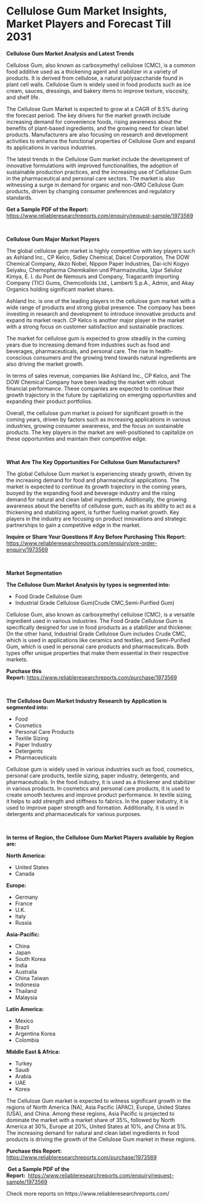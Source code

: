 <p><h1>Cellulose Gum Market Insights, Market Players and Forecast Till 2031</h1></p><p><strong>Cellulose Gum Market Analysis and Latest Trends</strong></p>
<p><p>Cellulose Gum, also known as carboxymethyl cellulose (CMC), is a common food additive used as a thickening agent and stabilizer in a variety of products. It is derived from cellulose, a natural polysaccharide found in plant cell walls. Cellulose Gum is widely used in food products such as ice cream, sauces, dressings, and bakery items to improve texture, viscosity, and shelf life.</p><p>The Cellulose Gum Market is expected to grow at a CAGR of 8.5% during the forecast period. The key drivers for the market growth include increasing demand for convenience foods, rising awareness about the benefits of plant-based ingredients, and the growing need for clean label products. Manufacturers are also focusing on research and development activities to enhance the functional properties of Cellulose Gum and expand its applications in various industries.</p><p>The latest trends in the Cellulose Gum market include the development of innovative formulations with improved functionalities, the adoption of sustainable production practices, and the increasing use of Cellulose Gum in the pharmaceutical and personal care sectors. The market is also witnessing a surge in demand for organic and non-GMO Cellulose Gum products, driven by changing consumer preferences and regulatory standards.</p></p>
<p><strong>Get a Sample PDF of the Report:&nbsp;</strong> <a href="https://www.reliableresearchreports.com/enquiry/request-sample/1973569">https://www.reliableresearchreports.com/enquiry/request-sample/1973569</a></p>
<p>&nbsp;</p>
<p><strong>Cellulose Gum Major Market Players</strong></p>
<p><p>The global cellulose gum market is highly competitive with key players such as Ashland Inc., CP Kelco, Sidley Chemical, Daicel Corporation, The DOW Chemical Company, Akzo Nobel, Nippon Paper Industries, Dai-ichi Kogyo Seiyaku, Chemopharma Chemikalien und Pharmazeutika, Ugur Seluloz Kimya, E. I. du Pont de Nemours and Company, Tragacanth Importing Company (TIC) Gums, Chemcolloids Ltd., Lamberti S.p.A., Admix, and Akay Organics holding significant market shares.</p><p>Ashland Inc. is one of the leading players in the cellulose gum market with a wide range of products and strong global presence. The company has been investing in research and development to introduce innovative products and expand its market reach. CP Kelco is another major player in the market with a strong focus on customer satisfaction and sustainable practices.</p><p>The market for cellulose gum is expected to grow steadily in the coming years due to increasing demand from industries such as food and beverages, pharmaceuticals, and personal care. The rise in health-conscious consumers and the growing trend towards natural ingredients are also driving the market growth.</p><p>In terms of sales revenue, companies like Ashland Inc., CP Kelco, and The DOW Chemical Company have been leading the market with robust financial performance. These companies are expected to continue their growth trajectory in the future by capitalizing on emerging opportunities and expanding their product portfolios.</p><p>Overall, the cellulose gum market is poised for significant growth in the coming years, driven by factors such as increasing applications in various industries, growing consumer awareness, and the focus on sustainable products. The key players in the market are well-positioned to capitalize on these opportunities and maintain their competitive edge.</p></p>
<p>&nbsp;</p>
<p><strong>What Are The Key Opportunities For Cellulose Gum Manufacturers?</strong></p>
<p><p>The global Cellulose Gum market is experiencing steady growth, driven by the increasing demand for food and pharmaceutical applications. The market is expected to continue its growth trajectory in the coming years, buoyed by the expanding food and beverage industry and the rising demand for natural and clean label ingredients. Additionally, the growing awareness about the benefits of cellulose gum, such as its ability to act as a thickening and stabilizing agent, is further fueling market growth. Key players in the industry are focusing on product innovations and strategic partnerships to gain a competitive edge in the market.</p></p>
<p><strong>Inquire or Share Your Questions If Any Before Purchasing This Report:</strong> <a href="https://www.reliableresearchreports.com/enquiry/pre-order-enquiry/1973569">https://www.reliableresearchreports.com/enquiry/pre-order-enquiry/1973569</a></p>
<p>&nbsp;</p>
<p><strong>Market Segmentation</strong></p>
<p><strong>The Cellulose Gum Market Analysis by types is segmented into:</strong></p>
<p><ul><li>Food Grade Cellulose Gum</li><li>Industrial Grade Cellulose Gum(Crude CMC,Semi-Purified Gum)</li></ul></p>
<p><p>Cellulose Gum, also known as carboxymethyl cellulose (CMC), is a versatile ingredient used in various industries. The Food Grade Cellulose Gum is specifically designed for use in food products as a stabilizer and thickener. On the other hand, Industrial Grade Cellulose Gum includes Crude CMC, which is used in applications like ceramics and textiles, and Semi-Purified Gum, which is used in personal care products and pharmaceuticals. Both types offer unique properties that make them essential in their respective markets.</p></p>
<p><strong>Purchase this Report:&nbsp;</strong><a href="https://www.reliableresearchreports.com/purchase/1973569">https://www.reliableresearchreports.com/purchase/1973569</a></p>
<p>&nbsp;</p>
<p><strong>The Cellulose Gum Market Industry Research by Application is segmented into:</strong></p>
<p><ul><li>Food</li><li>Cosmetics</li><li>Personal Care Products</li><li>Textile Sizing</li><li>Paper Industry</li><li>Detergents</li><li>Pharmaceuticals</li></ul></p>
<p><p>Cellulose gum is widely used in various industries such as food, cosmetics, personal care products, textile sizing, paper industry, detergents, and pharmaceuticals. In the food industry, it is used as a thickener and stabilizer in various products. In cosmetics and personal care products, it is used to create smooth textures and improve product performance. In textile sizing, it helps to add strength and stiffness to fabrics. In the paper industry, it is used to improve paper strength and formation. Additionally, it is used in detergents and pharmaceuticals for various purposes.</p></p>
<p>&nbsp;</p>
<p><strong>In terms of Region, the Cellulose Gum Market Players available by Region are:</strong></p>
<p>
    <p> <strong> North America: </strong>
        <ul>
            <li>United States</li>
            <li>Canada</li>
        </ul>
        </p> 
    <p> <strong> Europe: </strong>
        <ul>
            <li>Germany</li>
            <li>France</li>
            <li>U.K.</li>
            <li>Italy</li>
            <li>Russia</li>
        </ul>
        </p> 
    <p> <strong> Asia-Pacific: </strong>
        <ul>
            <li>China</li>
            <li>Japan</li>
            <li>South Korea</li>
            <li>India</li>
            <li>Australia</li>
            <li>China Taiwan</li>
            <li>Indonesia</li>
            <li>Thailand</li>
            <li>Malaysia</li>
        </ul>
        </p> 
    <p> <strong> Latin America: </strong>
        <ul>
            <li>Mexico</li>
            <li>Brazil</li>
            <li>Argentina Korea</li>
            <li>Colombia</li>
        </ul>
        </p> 
    <p> <strong> Middle East & Africa: </strong>
        <ul>
            <li>Turkey</li>
            <li>Saudi</li>
            <li>Arabia</li>
            <li>UAE</li>
            <li>Korea</li>
        </ul>
    </p>
    </p>
<p><p>The Cellulose Gum market is expected to witness significant growth in the regions of North America (NA), Asia Pacific (APAC), Europe, United States (USA), and China. Among these regions, Asia Pacific is projected to dominate the market with a market share of 35%, followed by North America at 30%, Europe at 20%, United States at 10%, and China at 5%. The increasing demand for natural and clean label ingredients in food products is driving the growth of the Cellulose Gum market in these regions.</p></p>
<p><strong>Purchase this Report: </strong><a href="https://www.reliableresearchreports.com/purchase/1973569">https://www.reliableresearchreports.com/purchase/1973569</a></p>
<p>&nbsp;<strong>Get a Sample PDF of the Report:&nbsp;&nbsp;</strong><a href="https://www.reliableresearchreports.com/enquiry/request-sample/1973569">https://www.reliableresearchreports.com/enquiry/request-sample/1973569</a></p>
<p><strong></strong></p>
<p>Check more reports on https://www.reliableresearchreports.com/</p>